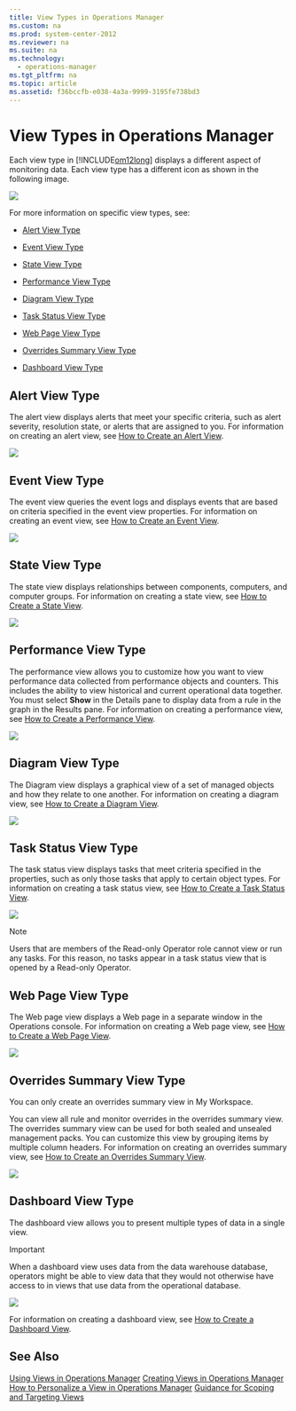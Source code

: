 ```yaml
---
title: View Types in Operations Manager
ms.custom: na
ms.prod: system-center-2012
ms.reviewer: na
ms.suite: na
ms.technology: 
  - operations-manager
ms.tgt_pltfrm: na
ms.topic: article
ms.assetid: f36bccfb-e038-4a3a-9999-3195fe738bd3
---
```

# View Types in Operations Manager
Each view type in [!INCLUDE[om12long](Token/om12long_md.md)] displays a different aspect of monitoring data. Each view type has a different icon as shown in the following image.

![](Image/ViewTypesOM12.jpg)

For more information on specific view types, see:

-   [Alert View Type](View-Types-in-Operations-Manager.md#bkmk_alertviewtype)

-   [Event View Type](View-Types-in-Operations-Manager.md#bkmk_eventviewtype)

-   [State View Type](View-Types-in-Operations-Manager.md#bkmk_stateviewtype)

-   [Performance View Type](View-Types-in-Operations-Manager.md#bkmk_performanceviewtype)

-   [Diagram View Type](View-Types-in-Operations-Manager.md#bkmk_diagramviewtype)

-   [Task Status View Type](View-Types-in-Operations-Manager.md#bkmk_taskstatusviewtype)

-   [Web Page View Type](View-Types-in-Operations-Manager.md#bkmk_webpageviewtype)

-   [Overrides Summary View Type](View-Types-in-Operations-Manager.md#bkmk_overridessummaryviewtype)

-   [Dashboard View Type](View-Types-in-Operations-Manager.md#bkmk_dashboardviewtype)

## <a name="bkmk_alertviewtype"></a>Alert View Type
The alert view displays alerts that meet your specific criteria, such as alert severity, resolution state, or alerts that are assigned to you. For information on creating an alert view, see [How to Create an Alert View](Creating-Views-in-Operations-Manager.md#bkmk_howtocreateanalertview).

![](Image/Alertsview.gif)

## <a name="bkmk_eventviewtype"></a>Event View Type
The event view queries the event logs and displays events that are based on criteria specified in the event view properties. For information on creating an event view, see [How to Create an Event View](Creating-Views-in-Operations-Manager.md#bkmk_howtocreateaneventview).

![](Image/neweventsview.gif)

## <a name="bkmk_stateviewtype"></a>State View Type
The state view displays relationships between components, computers, and computer groups. For information on creating a state view, see [How to Create a State View](Creating-Views-in-Operations-Manager.md#bkmk_howtocreateastateview).

![](Image/Stateview.gif)

## <a name="bkmk_performanceviewtype"></a>Performance View Type
The performance view allows you to customize how you want to view performance data collected from performance objects and counters. This includes the ability to view historical and current operational data together. You must select **Show** in the Details pane to display data from a rule in the graph in the Results pane. For information on creating a performance view, see [How to Create a Performance View](Creating-Views-in-Operations-Manager.md#bkmk_howtocreateaperformanceview).

![](Image/Performanceview.gif)

## <a name="bkmk_diagramviewtype"></a>Diagram View Type
The Diagram view displays a graphical view of a set of managed objects and how they relate to one another. For information on creating a diagram view, see [How to Create a Diagram View](Creating-Views-in-Operations-Manager.md#bkmk_howtocreateadiagramview).

![](Image/Diagramview.gif)

## <a name="bkmk_taskstatusviewtype"></a>Task Status View Type
The task status view displays tasks that meet criteria specified in the properties, such as only those tasks that apply to certain object types. For information on creating a task status view, see [How to Create a Task Status View](Creating-Views-in-Operations-Manager.md#bkmk_howtocreateataskstatusview).

![](Image/Taskstatusview.gif)

> [!NOTE]
> Users that are members of the Read\-only Operator role cannot view or run any tasks. For this reason, no tasks appear in a task status view that is opened by a Read\-only Operator.

## <a name="bkmk_webpageviewtype"></a>Web Page View Type
The Web page view displays a Web page in a separate window in the Operations console. For information on creating a Web page view, see [How to Create a Web Page View](Creating-Views-in-Operations-Manager.md#bkmk_howtocreateawebpageview).

![](Image/Webpageview.gif)

## <a name="bkmk_overridessummaryviewtype"></a>Overrides Summary View Type
You can only create an overrides summary view in My Workspace.

You can view all rule and monitor overrides in the overrides summary view. The overrides summary view can be used for both sealed and unsealed management packs. You can customize this view by grouping items by multiple column headers. For information on creating an overrides summary view, see [How to Create an Overrides Summary View](Creating-Views-in-Operations-Manager.md#bkmk_howtocreateanoverridessummaryview).

![](Image/OverridesSummaryView.gif)

## <a name="bkmk_dashboardviewtype"></a>Dashboard View Type
The dashboard view allows you to present multiple types of data in a single view.

> [!IMPORTANT]
> When a dashboard view uses data from the data warehouse database, operators might be able to view data that they would not otherwise have access to in views that use data from the operational database.

![](Image/OM12_SampleDashboard.gif)

For information on creating a dashboard view, see [How to Create a Dashboard View](Creating-Views-in-Operations-Manager.md#bkmk_howtocreateadashboardview).

## See Also
[Using Views in Operations Manager](Using-Views-in-Operations-Manager.md)
[Creating Views in Operations Manager](Creating-Views-in-Operations-Manager.md)
[How to Personalize a View in Operations Manager](How-to-Personalize-a-View-in-Operations-Manager.md)
[Guidance for Scoping and Targeting Views](Guidance-for-Scoping-and-Targeting-Views.md)


